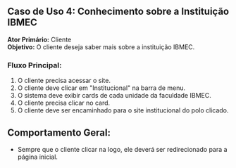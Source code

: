 ## Caso de Uso 4: Conhecimento sobre a Instituição IBMEC
**Ator Primário:** Cliente  
**Objetivo:** O cliente deseja saber mais sobre a instituição IBMEC.

### Fluxo Principal:
1. O cliente precisa acessar o site.
2. O cliente deve clicar em "Institucional" na barra de menu.
3. O sistema deve exibir cards de cada unidade da faculdade IBMEC.
4. O cliente precisa clicar no card.
5. O cliente deve ser encaminhado para o site institucional do polo clicado.

## Comportamento Geral:
- Sempre que o cliente clicar na logo, ele deverá ser redirecionado para a página inicial.
